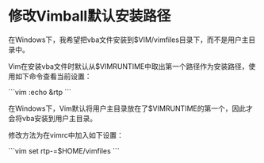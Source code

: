 # 修改Vimball默认安装路径

<p>在Windows下，我希望把vba文件安装到$VIM/vimfiles目录下，而不是用户主目录中。</p>

<p>Vim在安装vba文件时默认从$VIMRUNTIME中取出第一个路径作为安装路径，使用如下命令查看当前设置：</p>

<p>
```vim
:echo &rtp
```
</p>

<p>在Windows下，Vim默认将用户主目录放在了$VIMRUNTIME的第一个，因此才会将vba安装到用户主目录。</p>

<p>修改方法为在vimrc中加入如下设置：</p>

<p>
```vim
set rtp-=$HOME/vimfiles
```
</p>

